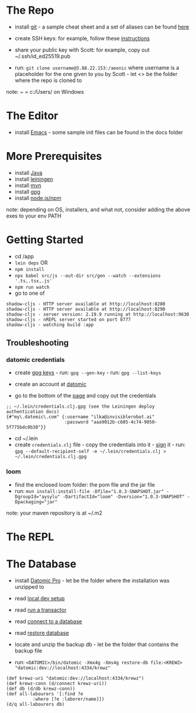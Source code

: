 
# The Repo
        
- install [git](https://git-scm.com/downloads)
        - a sample cheat sheet and a set of aliases can be found [here](https://github.com/iguigova/snippets_docs/blob/master/git.cheatsheet)
                
- create SSH keys: for example, follow these [instructions](https://www.atlassian.com/git/tutorials/git-ssh)
- share your public key with Scott: for example, copy out ~/.ssh/id_ed25519.pub
- run: `git clone username@3.88.22.153:/aeonic` where username is a placeholder for the one given to you by Scott
        - let <<AEONIC>> be the folder where the repo is cloned to
        
note: ~ = c:/Users/<your-username> on Windows
        
# The Editor
        
- install [Emacs](https://www.gnu.org/software/emacs/download.html)
        - some sample init files can be found in the docs folder
        
# More Prerequisites
        
- install [Java](https://www.oracle.com/java/technologies/downloads/)
- install [leiningen](https://leiningen.org/)        
- install [mvn](https://maven.apache.org/download.cgi)       
- install [gpg](https://gnupg.org/download/)
- install [node.js/npm](https://nodejs.org/en/download)

note: depending on OS, installers, and what not, consider adding the above exes to your env PATH

# Getting Started

- cd <AEONIC>/app
- `lein deps`
OR
- `npm install`
- `npx babel src/js --out-dir src/gen --watch --extensions '.ts,.tsx,.js'`
- `npm run watch`
- go to one of
```
shadow-cljs - HTTP server available at http://localhost:8280
shadow-cljs - HTTP server available at http://localhost:8290
shadow-cljs - server version: 2.19.9 running at http://localhost:9630
shadow-cljs - nREPL server started on port 8777
shadow-cljs - watching build :app
```

## Troubleshooting
### datomic credentials

- create [gpg keys](https://github.com/technomancy/leiningen/blob/stable/doc/GPG.md)
        - run: `gpg --gen-key`
        - run: `gpg --list-keys`        
        
- create an account at [datomic](https://my.datomic.com/)
- go to the bottom of the [page](](https://my.datomic.com/)) and copy out the credentials
```
;; ~/.lein/credentials.clj.gpg (see the Leiningen deploy authentication docs)
{#"my\.datomic\.com" {:username "ilka@invisiblerobot.ai"
                      :password "aaa9012b-c605-4c74-9050-5f775bdc0b38"}}
```
- cd ~/.lein
- create `credentials.clj` file
        - copy the credentials into it
        - [sign](https://github.com/technomancy/leiningen/blob/master/doc/DEPLOY.md#authentication) it
                - run: `gpg --default-recipient-self -e ~/.lein/credentials.clj > ~/.lein/credentials.clj.gpg`
        
### loom
- find the enclosed loom folder: the pom file and the jar file
- run: `mvn install:install-file -Dfile="1.0.3-SNAPSHOT.jar" -DgroupId="aysylu" -DartifactId="loom" -Dversion="1.0.3-SNAPSHOT" -Dpackaging="jar"`

note: your maven repository is at ~/.m2 
        
# The REPL


# The Database
- install [Datomic Pro](https://docs.datomic.com/pro/getting-started/get-datomic.html)
        - let <DATOMIC> be the folder where the installation was unzipped to 
- read [local dev setup](https://docs.datomic.com/pro/getting-started/dev-setup.html)
- read [run a transactor](https://docs.datomic.com/pro/getting-started/transactor.html)
- read [connect to a database](https://docs.datomic.com/pro/getting-started/connect-to-a-database.html)
- read [restore database](https://docs.datomic.com/pro/operation/backup.html#restoring)

- locate and unzip the backup db
        - let <KREWZ> be the folder that contains the backup file
- run: `<DATOMIC>/bin/datomic -Xmx4g -Xms4g restore-db file:<KREWZ> "datomic:dev://localhost:4334/krewz"`

```
(def krewz-uri "datomic:dev://localhost:4334/krewz")
(def krewz-conn (d/connect krewz-uri))
(def db (d/db krewz-conn))
(def all-labourers '[:find ?e
          :where [?e :laborer/name]])
(d/q all-labourers db)
```
